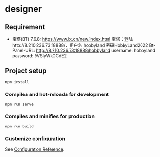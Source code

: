# designer

## Requirement
- 宝塔(BT) 7.9.8: https://www.bt.cn/new/index.html
宝塔：登陆 http://8.210.236.73:18888/，用户名 hobbyland  密码HobbyLand2022
Bt-Panel-URL: http://8.210.236.73:18888/hobbyland
username: hobbyland
password: 9VSlyWkCCdE2

## Project setup
```
npm install
```

### Compiles and hot-reloads for development
```
npm run serve
```

### Compiles and minifies for production
```
npm run build
```

### Customize configuration
See [Configuration Reference](https://cli.vuejs.org/config/).
